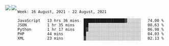 <a href="https://github.com/anuraghazra/github-readme-stats">
  <img align="left" src="https://github-readme-stats.vercel.app/api?username=Tanesan&count_private=true&show_icons=true" />
</a>
<a href="https://github.com/anuraghazra/github-readme-stats">
  <img align="left" src="https://github-readme-stats.vercel.app/api/top-langs/?username=Tanesan" />
</a>

<!--START_SECTION:waka-->
```text
Week: 16 August, 2021 - 22 August, 2021

JavaScript   13 hrs 36 mins  ██████████████████▓░░░░░░   74.00 % 
JSON         1 hr 35 mins    ██░░░░░░░░░░░░░░░░░░░░░░░   08.63 % 
Python       1 hr 17 mins    █▓░░░░░░░░░░░░░░░░░░░░░░░   06.98 % 
PHP          44 mins         █░░░░░░░░░░░░░░░░░░░░░░░░   04.03 % 
XML          23 mins         ▓░░░░░░░░░░░░░░░░░░░░░░░░   02.13 % 
```
<!--END_SECTION:waka-->
